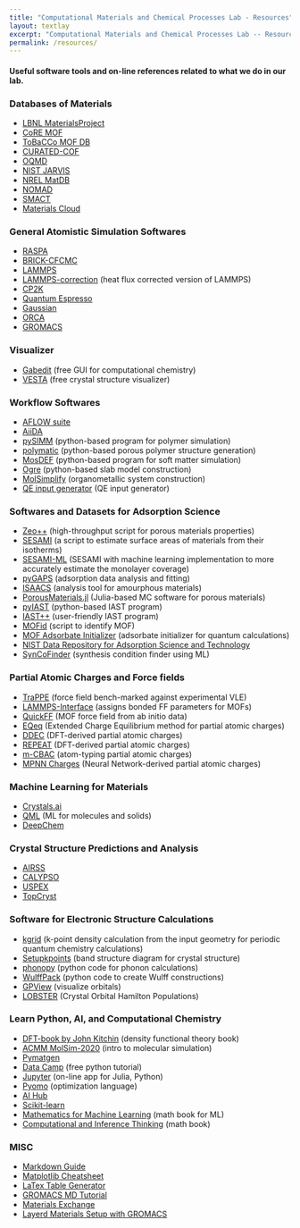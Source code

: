 ```yaml
---
title: "Computational Materials and Chemical Processes Lab - Resources"
layout: textlay
excerpt: "Computational Materials and Chemical Processes Lab -- Resources"
permalink: /resources/
---
```


#### Useful software tools and on-line references related to what we do in our lab.

### Databases of Materials
- [LBNL MaterialsProject](https://materialsproject.org/)
- [CoRE MOF](https://cmcp-group.github.io/CoRE-MOFs/)
- [ToBaCCo MOF DB](https://github.com/tobacco-mofs/tobacco_3.0)
- [CURATED-COF](https://github.com/danieleongari/CURATED-COFs)
- [OQMD](http://oqmd.org/)
- [NIST JARVIS](https://www.ctcms.nist.gov/~knc6/JARVIS.html)
- [NREL MatDB](https://materials.nrel.gov/)
- [NOMAD](https://nomad-lab.eu/)
- [SMACT](https://github.com/WMD-group/SMACT)
- [Materials Cloud](https://www.materialscloud.org/explore/menu)

### General Atomistic Simulation Softwares
- [RASPA](https://github.com/iRASPA/RASPA2)
- [BRICK-CFCMC](https://gitlab.com/ETh_TU_Delft/Brick-CFCMC)
- [LAMMPS](https://lammps.sandia.gov/)
- [LAMMPS-correction](https://github.com/WilmerLab/lammps/tree/corrected_heatflux) (heat flux corrected version of LAMMPS)
- [CP2K](https://www.cp2k.org/)
- [Quantum Espresso](https://www.quantum-espresso.org/)
- [Gaussian](https://gaussian.com/gaussian16/)
- [ORCA](https://orcaforum.kofo.mpg.de/app.php/portal)
- [GROMACS](http://www.gromacs.org/)

### Visualizer
- [Gabedit](https://sites.google.com/site/allouchear/Home/gabedit) (free GUI for computational chemistry)
- [VESTA](https://jp-minerals.org/vesta/en/) (free crystal structure visualizer)

### Workflow Softwares
- [AFLOW suite](http://www.aflowlib.org/)
- [AiiDA](http://www.aiida.net/)
- [pySIMM](https://pysimm.org/) (python-based program for polymer simulation)
- [polymatic](https://nanohub.org/resources/17278) (python-based porous polymer structure generation)
- [MosDEF](https://mosdef.org/) (python-based program for soft matter simulation)
- [Ogre](https://www.noamarom.com/software/ogre/) (python-based slab model construction)
- [MolSimplify](https://molsimplify.mit.edu/) (organometallic system construction)
- [QE input generator](https://www.materialscloud.org/work/tools/qeinputgenerator) (QE input generator)

### Softwares and Datasets for Adsorption Science
- [Zeo++](http://zeoplusplus.org/) (high-throughput script for porous materials properties)
- [SESAMI](https://pubs.acs.org/doi/10.1021/acs.jpcc.9b02116) (a script to estimate surface areas of materials from their isotherms)
- [SESAMI-ML](https://pubs.acs.org/doi/10.1021/acs.jpclett.0c01518) (SESAMI with machine learning implementation to more accurately estimate the monolayer coverage)
- [pyGAPS](https://github.com/pauliacomi/pygaps) (adsorption data analysis and fitting)
- [ISAACS](http://isaacs.sourceforge.net/index.html#) (analysis tool for amourphous materials)
- [PorousMaterials.jl](https://github.com/SimonEnsemble/PorousMaterials.jl) (Julia-based MC software for porous materials)
- [pyIAST](https://github.com/CorySimon/pyIAST) (python-based IAST program)
- [IAST++](https://sangwon91.github.io/IASTpp/) (user-friendly IAST program)
- [MOFid](https://snurr-group.github.io/web-mofid/) (script to identify MOF)
- [MOF Adsorbate Initializer](https://github.com/snurr-group/mof-adsorbate-initializer) (adsorbate initializer for quantum calculations)
- [NIST Data Repository for Adsorption Science and Technology](https://adsorption.nist.gov/index.php#home)
- [SynCoFinder](https://www.materialscloud.org/work/tools/sycofinder) (synthesis condition finder using ML)

### Partial Atomic Charges and Force fields
- [TraPPE](http://trappe.oit.umn.edu/) (force field bench-marked against experimental VLE)
- [LAMMPS-Interface](https://github.com/peteboyd/lammps_interface) (assigns bonded FF parameters for MOFs)
- [QuickFF](https://github.com/molmod/QuickFF) (MOF force field from ab initio data)
- [EQeq](https://github.com/numat/EQeq) (Extended Charge Equilibrium method for partial atomic charges)
- [DDEC](https://sourceforge.net/projects/ddec/) (DFT-derived partial atomic charges)
- [REPEAT](http://titan.chem.uottawa.ca/?page_id=975) (DFT-derived partial atomic charges)
- [m-CBAC](https://pubs.acs.org/doi/10.1021/acs.jpcc.0c01524) (atom-typing partial atomic charges)
- [MPNN Charges](https://github.com/SimonEnsemble/mpn_charges) (Neural Network-derived partial atomic charges)

### Machine Learning for Materials
- [Crystals.ai](https://crystals.ai/)
- [QML](https://github.com/qmlcode/qml) (ML for molecules and solids)
- [DeepChem](https://deepchem.io/)

### Crystal Structure Predictions and Analysis
- [AIRSS](https://www.mtg.msm.cam.ac.uk/Codes/AIRSS)
- [CALYPSO](http://www.calypso.cn/)
- [USPEX](https://uspex-team.org/en)
- [TopCryst](https://topcryst.com/)

### Software for Electronic Structure Calculations
- [kgrid](https://github.com/WMD-group/kgrid) (k-point density calculation from the input geometry for periodic quantum chemistry calculations)
- [Setupkpoints](https://github.com/keeeto/SetupKpoints) (band structure diagram for crystal structure)
- [phonopy](https://phonopy.github.io/phonopy/) (python code for phonon calculations)
- [WulffPack](https://wulffpack.materialsmodeling.org/index.html) (python code to create Wulff constructions)
- [GPView](https://life-tp.com/gpview/) (visualize orbitals)
- [LOBSTER](http://www.cohp.de/) (Crystal Orbital Hamilton Populations)

### Learn Python, AI, and Computational Chemistry
- [DFT-book by John Kitchin](http://kitchingroup.cheme.cmu.edu/dft-book/dft.html) (density functional theory book)
- [ACMM MolSim-2020](http://www.acmm.nl/molsim/molsim2020/index.html) (intro to molecular simulation)
- [Pymatgen](https://pymatgen.org/)
- [Data Camp](https://www.datacamp.com/) (free python tutorial)
- [Jupyter](https://jupyter.org/) (on-line app for Julia, Python)
- [Pyomo](http://www.pyomo.org/) (optimization language)
- [AI Hub](https://aihub.cloud.google.com/u/0/?fbclid=IwAR2uLQjyxOsmR1dxllVAZZiCxr-9Nej1AfA6q-DWIjce1jNZgnMH7rsz_2Y)
- [Scikit-learn](https://scikit-learn.org/stable/index.html)
- [Mathematics for Machine Learning](https://mml-book.github.io/) (math book for ML)
- [Computational and Inference Thinking](https://www.inferentialthinking.com/chapters/01/what-is-data-science.html) (math book)

### MISC
- [Markdown Guide](https://www.markdownguide.org/)
- [Matplotlib Cheatsheet](https://github.com/matplotlib/cheatsheets)
- [LaTex Table Generator](https://www.tablesgenerator.com/)
- [GROMACS MD Tutorial](http://www.mdtutorials.com/index.html)
- [Materials Exchange](https://mattermodeling.stackexchange.com/)
- [Layerd Materials Setup with GROMACS](https://erastova.xyz/teaching/practical-simulations-for-molecules-and-materials/material-simulations/material-simulations-set-up/)
